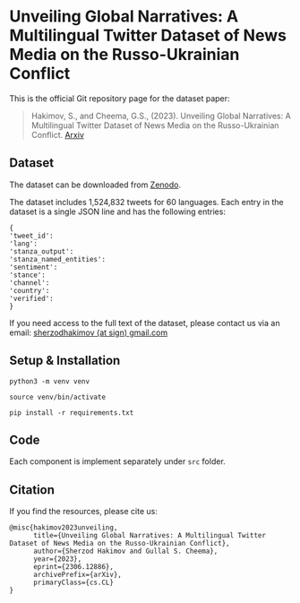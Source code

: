 # Unveiling Global Narratives: A Multilingual Twitter Dataset of News Media on the Russo-Ukrainian Conflict

This is the official Git repository page for the dataset paper:
> Hakimov, S., and Cheema, G.S., (2023).  Unveiling Global Narratives: A Multilingual Twitter Dataset of News Media on the Russo-Ukrainian Conflict. [Arxiv](https://arxiv.org/pdf/2306.12886.pdf)


## Dataset

The dataset can be downloaded from [Zenodo](https://doi.org/10.5281/zenodo.8043459).

The dataset includes 1,524,832 tweets for 60 languages. Each entry in the dataset is a single JSON line and has the following entries:

```
{
'tweet_id': 
'lang':
'stanza_output':
'stanza_named_entities':
'sentiment':
'stance':
'channel':
'country': 
'verified':
}
```

If you need access to the full text of the dataset, please contact us via an email: [sherzodhakimov (at sign) gmail.com](mailto:sherzodhakimov@gmail.com)


## Setup & Installation

```
python3 -m venv venv

source venv/bin/activate

pip install -r requirements.txt
```

## Code

Each component is implement separately under ``src`` folder.


## Citation
If you find the resources, please cite us:
```
@misc{hakimov2023unveiling,
      title={Unveiling Global Narratives: A Multilingual Twitter Dataset of News Media on the Russo-Ukrainian Conflict}, 
      author={Sherzod Hakimov and Gullal S. Cheema},
      year={2023},
      eprint={2306.12886},
      archivePrefix={arXiv},
      primaryClass={cs.CL}
}
```